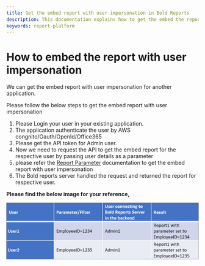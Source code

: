 ```yaml
---
title: Get the embed report with user impersonation in Bold Reports
description: This documentation explains how to get the embed the report with user impersonation for another application.
keywords: report-platform
---
```


# How to embed the report with user impersonation

We can get the embed report with user impersonation for another application.

Please follow the below steps to get the embed report with user impersonation
1. Please Login your user in your existing application.
2. The application authenticate the user by AWS congnito/Oauth/OpenId/Office365
3. Please get the API token for Admin user.
4. Now we need to request the API to get the embed report for the respective user by passing user details as a parameter
5. please refer the [Report Parameter](https://help.boldreports.com/embedded-reporting/javascript-reporting/report-viewer/report-parameters/#set-parameter-at-client) documentation to get the embed report with user impersonation
6. The Bold reports server handled the request and returned the report for respective user.

**Please find the below image for your reference,**

![User-impersonation](/static/assets/on-premise/images/how-to/user-impersonation.png)

